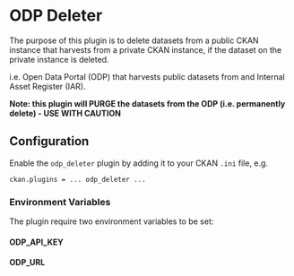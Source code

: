 # ODP Deleter

The purpose of this plugin is to delete datasets from a public CKAN instance 
that harvests from a private CKAN instance, if the dataset on the private 
instance is deleted.

i.e. Open Data Portal (ODP) that harvests public datasets from and Internal 
Asset Register (IAR).

__Note: this plugin will PURGE the datasets from the ODP (i.e. permanently 
delete) - USE WITH CAUTION__

## Configuration

Enable the `odp_deleter` plugin by adding it to your CKAN `.ini` file, e.g.

    ckan.plugins = ... odp_deleter ...

### Environment Variables

The plugin require two environment variables to be set:

#### ODP_API_KEY

#### ODP_URL

